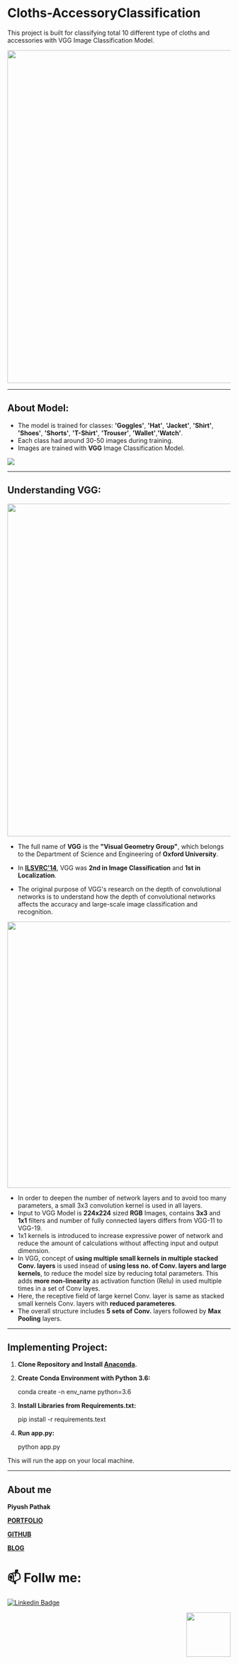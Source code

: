 # Cloths-AccessoryClassification
This project is built for classifying total 10 different type of cloths and accessories with VGG Image Classification Model.


<img src="https://github.com/piyushpathak03/End-to-End-small-projects/blob/master/Cloths-AccessoryClassification%20using%20DL/Readme_Images/cloth-classification.gif" width=750>

---

## About Model:
* The model is trained for classes: **'Goggles'**, **'Hat'**, **'Jacket'**, **'Shirt'**, **'Shoes'**, **'Shorts'**, **'T-Shirt'**, **'Trouser'**, **'Wallet'**,**'Watch'**.
* Each class had around 30-50 images during training.
* Images are trained with **VGG** Image Classification Model.

<img src="https://github.com/piyushpathak03/End-to-End-small-projects/blob/master/Cloths-AccessoryClassification%20using%20DL/Readme_Images/Fashion-Model.png">

---

## Understanding VGG:

<img src="https://github.com/piyushpathak03/End-to-End-small-projects/tree/master/Cloths-AccessoryClassification%20using%20DL/Readme_Images/vgg16-neural-network.jpg" width=750>

* The full name of **VGG** is the **"Visual Geometry Group"**, which belongs to the Department of Science and Engineering of **Oxford University**.

* In **[ILSVRC'14](http://www.image-net.org/challenges/LSVRC/#:~:text=The%20ImageNet%20Large%20Scale%20Visual,image%20classification%20at%20large%20scale.&text=Another%20motivation%20is%20to%20measure,indexing%20for%20retrieval%20and%20annotation.)**, VGG was **2nd in Image Classification** and **1st in Localization**.

* The original purpose of VGG's research on the depth of convolutional networks is to understand how the depth of convolutional networks affects the accuracy and large-scale image classification and recognition.

<img src="https://github.com/piyushpathak03/End-to-End-small-projects/tree/master/Cloths-AccessoryClassification%20using%20DL/Readme_Images/VGG-models.png" height=600>

* In order to deepen the number of network layers and to avoid too many parameters, a small 3x3 convolution kernel is used in all layers.
* Input to VGG Model is **224x224** sized **RGB** Images, contains **3x3** and **1x1** filters and number of fully connected layers differs from VGG-11 to VGG-19.
* 1x1 kernels is introduced to increase expressive power of network and reduce the amount of calculations without affecting input and output dimension.
* In VGG, concept of **using multiple small kernels in multiple stacked Conv. layers** is used insead of **using less no. of Conv. layers and large kernels**, to reduce the model size by reducing total parameters. This adds **more non-linearity** as activation function (Relu) in used multiple times in a set of Conv layes.
* Here, the receptive field of large kernel Conv. layer is same as stacked small kernels Conv. layers with **reduced parameteres**.
* The overall structure includes **5 sets of Conv.** layers followed by **Max Pooling** layers.

---



## Implementing Project:
1. **Clone Repository and Install [Anaconda](https://docs.anaconda.com/anaconda/install/).**

2. **Create Conda Environment with Python 3.6:** 

    conda create -n env_name python=3.6 

3. **Install Libraries from Requirements.txt:**

    pip install -r requirements.text

4. **Run app.py:**
    
    python app.py

This will run the app on your local machine.

---

## About me

**Piyush Pathak**

[**PORTFOLIO**](https://anirudhrapathak3.wixsite.com/piyush)

[**GITHUB**](https://github.com/piyushpathak03)

[**BLOG**](https://medium.com/@piyushpathak03)


# 📫 Follw me: 

[![Linkedin Badge](https://img.shields.io/badge/-PiyushPathak-blue?style=flat-square&logo=Linkedin&logoColor=white&link=https://www.linkedin.com/in/piyushpathak03/)](https://www.linkedin.com/in/piyushpathak03/)

<p  align="right"><img height="100" src = "https://media.giphy.com/media/l3URDstnIjBNY7rwLB/giphy.gif"></p>



